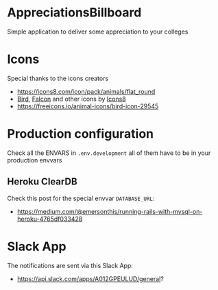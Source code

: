 # AppreciationsBillboard

Simple application to deliver some appreciation to your colleges

# Icons

Special thanks to the icons creators

- https://icons8.com/icon/pack/animals/flat_round
- <a target="_blank" href="https://icons8.com/icons/set/bird--v1">Bird</a>, <a target="_blank" href="https://icons8.com/icons/set/falcon">Falcon</a> and other icons by <a target="_blank" href="https://icons8.com">Icons8</a>
- https://freeicons.io/animal-icons/bird-icon-29545

# Production configuration

Check all the ENVARS in `.env.development` all of them have to be in your production envvars

## Heroku ClearDB

Check this post for the special envvar `DATABASE_URL`:

- https://medium.com/@emersonthis/running-rails-with-mysql-on-heroku-4765df033428


# Slack App

The notifications are sent via this Slack App:

- https://api.slack.com/apps/A012GPEULUD/general?
